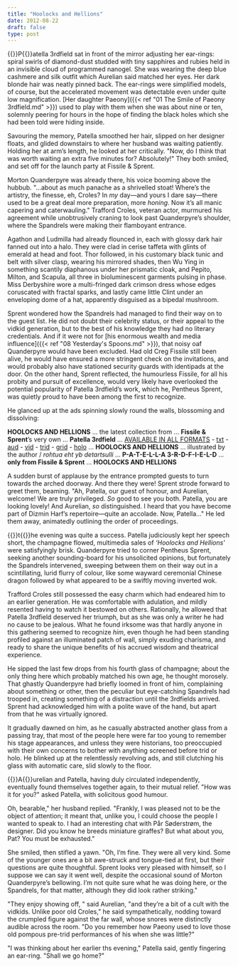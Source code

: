 ```yaml
---
title: "Hoolocks and Hellions"
date: 2012-08-22
draft: false
type: post
---
```


{{<glyph>}}P{{</glyph>}}atella 3rdfield sat in front of the mirror adjusting her ear-rings: spiral swirls of diamond-dust studded with tiny sapphires and rubies held in an invisible cloud of programmed nanogel. She was wearing the deep blue cashmere and silk outfit which Aurelian said matched her eyes. Her dark blonde hair was neatly pinned back. The ear-rings were simplified models, of course, but the accelerated movement was detectable even under quite low magnification. [Her daughter Paeony]({{< ref "01 The Smile of Paeony 3rdfield.md" >}}) used to play with them when she was about nine or ten, solemnly peering for hours in the hope of finding the black holes which she had been told were hiding inside. 

Savouring the memory, Patella smoothed her hair, slipped on her designer floats, and glided downstairs to where her husband was waiting patiently. Holding her at arm’s length, he looked at her critically. "Now, do I think that was worth waiting an extra five minutes for? Absolutely!" They both smiled, and set off for the launch party at Fissile & Sprent.

Morton Quanderpyre was already there, his voice booming above the hubbub. "…about as much panache as a shrivelled stoat! Where’s the artistry, the finesse, eh, Croles? In *my* day—and yours I dare say—there used to be a great deal more preparation, more *honing*. Now it’s all manic capering and caterwauling." Trafford Croles, veteran actor, murmured his agreement while unobtrusively craning to look past Quanderpyre’s shoulder, where the Spandrels were making their flamboyant entrance. 

Agathon and Ludmilla had already flounced in, each with glossy dark hair fanned out into a halo. They were clad in cerise taffeta with glints of emerald at head and foot. Thor followed, in his customary black tunic and belt with silver clasp, wearing his mirrored shades, then Wu Ying in something scantily diaphanous under her prismatic cloak, and Pepito, Milton, and Scapula, all three in bioluminescent garments pulsing in phase. Miss Derbyshire wore a multi-fringed dark crimson dress whose edges coruscated with fractal sparks, and lastly came little Clint under an enveloping dome of a hat, apparently disguised as a bipedal mushroom.

Sprent wondered how the Spandrels had managed to find their way on to the guest list. He did not doubt their celebrity status, or their appeal to the vidkid generation, but to the best of his knowledge they had no literary credentials. And if it were not for [his enormous wealth and media influence]({{< ref "08 Yesterday's Spoons.md" >}}), that noisy oaf Quanderpyre would have been excluded. Had old Creg Fissile still been alive, he would have ensured a more stringent check on the invitations, and would probably also have stationed security guards with identipads at the door. On the other hand, Sprent reflected, the humourless Fissile, for all his probity and pursuit of excellence, would very likely have overlooked the potential popularity of Patella 3rdfield’s work, which he, Pentheus Sprent, was quietly proud to have been among the first to recognize.

He glanced up at the ads spinning slowly round the walls, blossoming and dissolving:

**HOOLOCKS AND HELLIONS** … the latest collection from … **Fissile & Sprent**’s very own … **Patella 3rdfield** … <u>AVAILABLE IN ALL FORMATS</u> - <u>txt</u> - <u>aud</u> - <u>vid</u> - <u>trid</u> - <u>grid</u> - <u>holo</u> … **HOOLOCKS AND HELLIONS** … illustrated by the author / *rohtua eht yb detartsulli* … **P-A-T-E-L-L-A 3-R-D-F-I-E-L-D** … **only from Fissile & Sprent** … **HOOLOCKS AND HELLIONS**

A sudden burst of applause by the entrance prompted guests to turn towards the arched doorway. And there they were! Sprent strode forward to greet them, beaming. "Ah, Patella, our guest of honour, and Aurelian, welcome! We are truly privileged. *So* good to see you both. Patella, you are looking lovely! And Aurelian, *so* distinguished. I heard that you have become part of Dizmin Harf’s repertoire—quite an accolade. Now, Patella…" He led them away, animatedly outlining the order of proceedings.



{{<glyph>}}t{{</glyph>}}he evening was quite a success. Patella judiciously kept her speech short, the champagne flowed, multimedia sales of *‘Hoolocks and Hellions’* were satisfyingly brisk. Quanderpyre tried to corner Pentheus Sprent, seeking another sounding-board for his unsolicited opinions, but fortunately the Spandrels intervened, sweeping between them on their way out in a scintillating, lurid flurry of colour, like some wayward ceremonial Chinese dragon followed by what appeared to be a swiftly moving inverted wok.

Trafford Croles still possessed the easy charm which had endeared him to an earlier generation. He was comfortable with adulation, and mildly resented having to watch it bestowed on others. Rationally, he allowed that Patella 3rdfield deserved her triumph, but as she was only a writer he had no cause to be jealous. What he found irksome was that hardly anyone in this gathering seemed to recognize *him*, even though he had been standing profiled against an illuminated patch of wall, simply exuding charisma, and ready to share the unique benefits of his accrued wisdom and theatrical experience. 

He sipped the last few drops from his fourth glass of champagne; about the only thing here which probably matched his own age, he thought morosely. That ghastly Quanderpyre had briefly loomed in front of him, complaining about something or other, then the peculiar but eye-catching Spandrels had trooped in, creating something of a distraction until the 3rdfields arrived. Sprent had acknowledged him with a polite wave of the hand, but apart from that he was virtually ignored. 

It gradually dawned on him, as he casually abstracted another glass from a passing tray, that most of the people here were far too young to remember his stage appearances, and unless they were historians, too preoccupied with their own concerns to bother with anything screened before trid or holo. He blinked up at the relentlessly revolving ads, and still clutching his glass with automatic care, slid slowly to the floor.



{{<glyph>}}A{{</glyph>}}urelian and Patella, having duly circulated independently, eventually found themselves together again, to their mutual relief. "How was it for you?" asked Patella, with solicitous good humour.

Oh, bearable," her husband replied. "Frankly, I was pleased not to be the object of attention; it meant that, unlike you, I could choose the people I wanted to speak to. I had an interesting chat with Pår Søderstrøm, the designer. Did you know he breeds miniature giraffes? But what about you, Pat? You must be exhausted."

She smiled, then stifled a yawn. "Oh, I’m fine. They were all very kind. Some of the younger ones are a bit awe-struck and tongue-tied at first, but their questions are quite thoughtful. Sprent looks very pleased with himself, so I suppose we can say it went well, despite the occasional sound of Morton Quanderpyre’s bellowing. I’m not quite sure what he was doing here, or the Spandrels, for that matter, although they did look rather striking."

"They enjoy showing off, " said Aurelian, "and they’re a bit of a cult with the vidkids. Unlike poor old Croles," he said sympathetically, nodding toward the crumpled figure against the far wall, whose snores were distinctly audible across the room. "Do you remember how Paeony used to love those old pompous pre-trid performances of his when she was little?"

"I was thinking about her earlier ths evening," Patella said, gently fingering an ear-ring. "Shall we go home?"